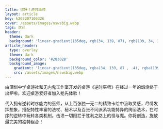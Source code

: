 ```yaml
---
title: 你好！逆时巫师
layout: article
key: k202207100326
cover: /assets/images/nswsbig.webp
tags: 欢迎
header:
  theme: dark
  background: 'linear-gradient(135deg, rgb(34, 139, 87), rgb(139, 34, 139))'
article_header:
  type: overlay
  theme: dark
  background_color: '#203028'
  background_image:
    gradient: 'linear-gradient(135deg, rgba(34, 139, 87 , .4), rgba(139, 34, 139, .4))'
    src: /assets/images/nswsbig.webp
---
```


由深圳中学桌游社和无内鬼工作室开发的桌游《逆时巫师》在经过一年的煅烧终于出炉啦。欢迎桌游爱好者加入抢先体验！

<!--more-->

代入拥有逆转时序能力的巫师，从上百张独一无二的精致卡绘中汲取灵感，尽情发挥想象，搭配特性丰富的法杖、秘术以及百张不同派系功能特异的绚丽法术，在时序的逆转中玩转各类机制，击溃一切阻拦于胜利之路上的怪与魔。你将创造，施放最完美的独特组合！